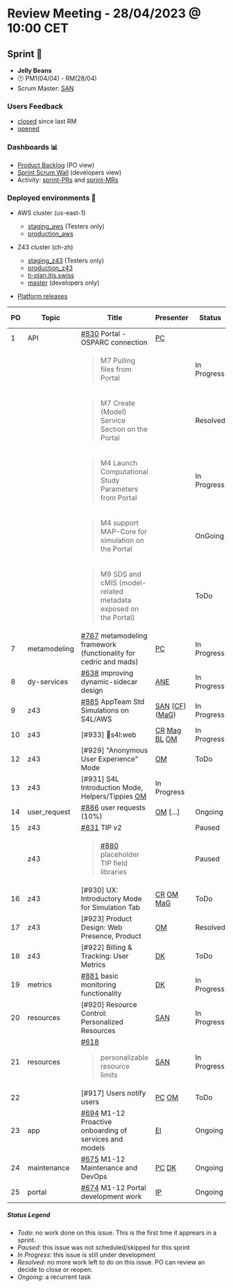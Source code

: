 # Review Meeting - 28/04/2023 @ 10:00 CET

## Sprint 🏃
- **Jelly Beans**
- 🕐 PM1(04/04) - RM(28/04)
- Scrum Master: [SAN]

### Users Feedback

- [closed](https://github.com/issues?q=is%3Aissue+user%3AITISFoundation+archived%3Afalse+is%3Aclosed+label%3AFeedback+closed%3A%3E2023-03-30+) since last RM
- [opened](https://github.com/ITISFoundation/osparc-issues/issues?q=is%3Aissue+is%3Aopen+sort%3Areactions)

### Dashboards 📊

- [Product Backlog](https://github.com/orgs/ITISFoundation/projects/3) (PO view)
- [Sprint Scrum Wall](https://github.com/orgs/ITISFoundation/projects/9) (developers view)
- Activity: [sprint-PRs](https://github.com/pulls?q=is%3Apr+user%3AITISFoundation+archived%3Afalse+milestone%3A%22Jelly+Beans%22) and [sprint-MRs](https://git.speag.com/groups/oSparc/-/merge_requests)

### Deployed environments 🚀

- AWS cluster (us-east-1)
  - [staging_aws](https://staging.osparc.io) (Testers only)
  - [production_aws](https://osparc.io)
- Z43 cluster (ch-zh)
  - [staging_z43](http://osparc-staging.speag.com) (Testers only)
  - [production_z43](http://osparc.speag.com)
  - [ti-plan.itis.swiss](http://ti-plan.itis.swiss)
  - [master](https://osparc-master.speag.com) (developers only)

- [Platform releases](https://github.com/ITISFoundation/osparc-simcore/releases)

| PO  | Topic        | Title                                                                             | Presenter | Status      | Start-Time | Duration |
| --- | ------------ | --------------------------------------------------------------------------------- | --------- | ----------- | ---------- | -------- |
| 1   | API          | [#830] Portal - OSPARC connection                                                 | [PC]  |             |            |        |
|     |              | <blockquote>M7 Pulling files from Portal</blockquote>          |           | In Progress    |            |          |
|     |              | <blockquote>M7 Create (Model) Service Section on the Portal</blockquote>          |           | Resolved    |            |          |
|     |              | <blockquote>M4 Launch Computational Study Parameters from Portal</blockquote>     |           | In Progress |            |          |
|     |              | <blockquote>M4 support MAP-Core for simulation on the Portal</blockquote>     |           | OnGoing |            |          |
|     |              | <blockquote>M9 SDS and cMIS (model-related metadata exposed on the Portal)</blockquote>                     |           | ToDo    |            |          |
| 7   | metamodeling | [#767] metamodeling framework (functionality for cedric and mads)                 | [PC]      | In Progress |                 |          |
| 8   | dy-services  | [#638] improving dynamic-sidecar design                                           | [ANE]     | In Progress |                 |        |
| 9   | z43          | [#885] AppTeam Std Simulations on S4L/AWS                                         | [SAN] ([CF]) ([MaG]) | In Progress |  |        |
| 10  | z43          | [#933] 🚀s4l:web                                                                 | [CR] [Mag] [BL] [OM] | In Progress  |  |    |
| 12  | z43          | [#929] "Anonymous User Experience" Mode | [OM] | ToDo | | |
| 13  | z43          | [#931] S4L Introduction Mode, Helpers/Tippies [OM] | In Progress | | |
| 14  | user_request | [#886] user requests (10%)                                                        | [OM] [...] | Ongoing     |            |       |
| 15   | z43          | [#831] TIP v2                                                                     |  | Paused |   |        |
|   | z43          | <blockquote>[#880] placeholder TIP field libraries</blockquote>                      |  | Paused |   |       |
| 16 | z43         | [#930] UX: Introductory Mode for Simulation Tab | [CR] [OM] [MaG] | ToDo |  |   |
| 17 | z43         | [#923] Product Design: Web Presence, Product | [OM] | Resolved | | |
| 18 | z43         | [#922] Billing & Tracking: User Metrics | [DK] | ToDo | | |
| 19  | metrics      | [#881] basic monitoring functionality                                             | [DK]      | In Progress |            |        |
| 20  | resources    | [#920] Resource Control: Personalized Resources | [SAN] | In Progress | | |
| 21  | resources    | [#618] <blockquote>personalizable resource limits</blockquote>                                             | [SAN]     | In Progress |            | 1'       |
| 22  |              | [#917] Users notify users | [PC] [OM] | ToDo | | |
| 23  | app          | [#694] M1-12 Proactive onboarding of services and models                          | [EI]      | Ongoing     |            |        |
| 24  | maintenance  | [#675] M1-12 Maintenance and DevOps                                               | [PC] [DK] | Ongoing     |            |        |
| 25  | portal       | [#674] M1-12 Portal development work                                              | [IP]      | Ongoing     |            |        |





##### Status Legend

- _Todo_: no work done on this issue. This is the first time it apprears in a sprint.
- _Paused_: this issue was not scheduled/skipped for this sprint
- _In Progress_: this issue is still under development
- _Resolved_: no more work left to do on this issue. PO can review an decide to close or reopen.
- _Ongoing_: a recurrent task

[online]: http://status.osparc.io/
[operational]: https://git.speag.com/oSparc/e2e-testing/-/pipelines
[performant]: https://git.speag.com/oSparc/e2e-portal-testing/-/pipelines


[#355]: https://github.com/ITISFoundation/osparc-issues/issues/355
[#618]: https://github.com/ITISFoundation/osparc-issues/issues/618
[#638]: https://github.com/ITISFoundation/osparc-issues/issues/638
[#654]: https://github.com/ITISFoundation/osparc-issues/issues/654
[#657]: https://github.com/ITISFoundation/osparc-issues/issues/657
[#668]: https://github.com/ITISFoundation/osparc-issues/issues/668
[#674]: https://github.com/ITISFoundation/osparc-issues/issues/674
[#675]: https://github.com/ITISFoundation/osparc-issues/issues/675
[#676]: https://github.com/ITISFoundation/osparc-issues/issues/676
[#681]: https://github.com/ITISFoundation/osparc-issues/issues/681
[#693]: https://github.com/ITISFoundation/osparc-issues/issues/693
[#694]: https://github.com/ITISFoundation/osparc-issues/issues/694
[#711]: https://github.com/ITISFoundation/osparc-issues/issues/711
[#740]: https://github.com/ITISFoundation/osparc-issues/issues/740
[#741]: https://github.com/ITISFoundation/osparc-issues/issues/741
[#765]: https://github.com/ITISFoundation/osparc-issues/issues/765
[#766]: https://github.com/ITISFoundation/osparc-issues/issues/766
[#767]: https://github.com/ITISFoundation/osparc-issues/issues/767
[#793]: https://github.com/ITISFoundation/osparc-issues/issues/793
[#829]: https://github.com/ITISFoundation/osparc-issues/issues/829
[#830]: https://github.com/ITISFoundation/osparc-issues/issues/830
[#831]: https://github.com/ITISFoundation/osparc-issues/issues/831
[#878]: https://github.com/ITISFoundation/osparc-issues/issues/878
[#879]: https://github.com/ITISFoundation/osparc-issues/issues/879
[#880]: https://github.com/ITISFoundation/osparc-issues/issues/880
[#881]: https://github.com/ITISFoundation/osparc-issues/issues/881
[#885]: https://github.com/ITISFoundation/osparc-issues/issues/885
[#886]: https://github.com/ITISFoundation/osparc-issues/issues/886


[MD]:https://github.com/matusdrobuliak66
[ALL]:https://github.com/Surfict
[ANE]:https://github.com/GitHK
[BL]:https://github.com/dyollb
[CR]:https://github.com/colinRawlings
[DK]:https://github.com/mrnicegyu11
[EI]:https://github.com/elisabettai
[IP]:https://github.com/ignapas
[MaG]:https://github.com/mguidon
[OM]:https://github.com/odeimaiz
[PC]:https://github.com/pcrespov
[SAN]:https://github.com/sanderegg
[EO]:https://github.com/eofli
[MB]:https://github.com/BouldiMelina
[CF]:https://github.com/cosfor1
[HBS]:https://github.com/habz-bs
